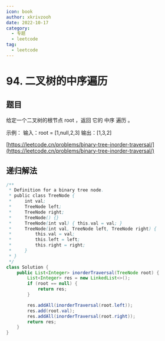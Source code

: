 ```yaml
---
icon: book
author: xkrivzooh
date: 2022-10-17
category:
  - 专题
  - leetcode
tag:
  - leetcode
---
```


# 94. 二叉树的中序遍历

## 题目


给定一个二叉树的根节点 root ，返回 它的 中序 遍历 。

示例：
输入：root = [1,null,2,3]
输出：[1,3,2]

[https://leetcode.cn/problems/binary-tree-inorder-traversal/](https://leetcode.cn/problems/binary-tree-inorder-traversal/)

## 递归解法

```java
/**
 * Definition for a binary tree node.
 * public class TreeNode {
 *     int val;
 *     TreeNode left;
 *     TreeNode right;
 *     TreeNode() {}
 *     TreeNode(int val) { this.val = val; }
 *     TreeNode(int val, TreeNode left, TreeNode right) {
 *         this.val = val;
 *         this.left = left;
 *         this.right = right;
 *     }
 * }
 */
class Solution {
    public List<Integer> inorderTraversal(TreeNode root) {
        List<Integer> res = new LinkedList<>();
        if (root == null) {
            return res;
        }

        res.addAll(inorderTraversal(root.left));
        res.add(root.val);
        res.addAll(inorderTraversal(root.right));
        return res;
    }
}
```

<!-- @include: ../../scaffolds/post_footer.md -->
